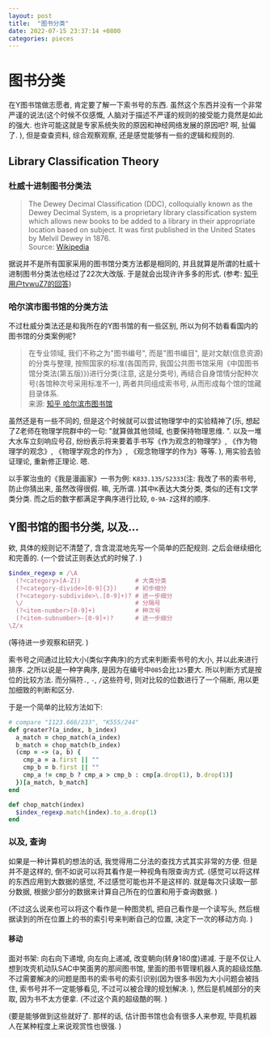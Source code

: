 ```yaml
---
layout: post
title:  "图书分类"
date: 2022-07-15 23:37:14 +0800
categories: pieces
---
```

# 图书分类
在Y图书馆做志愿者, 肯定要了解一下索书号的东西. 虽然这个东西并没有一个非常严谨的说法(这个时候不仅感慨, 人脑对于描述不严谨的规则的接受能力竟然是如此的强大. 也许可能这就是专家系统失败的原因和神经网络发展的原因吧? 啊, 扯偏了. ), 但是查查资料, 综合观察观察, 还是感觉能够有一些的逻辑和规则的. 

## Library Classification Theory
### 杜威十进制图书分类法
> The Dewey Decimal Classification (DDC), colloquially known as the Dewey Decimal System, is a proprietary library classification system which allows new books to be added to a library in their appropriate location based on subject. It was first published in the United States by Melvil Dewey in 1876.    
> Source: [Wikipedia](https://en.wikipedia.org/wiki/Dewey_Decimal_Classification)

据说并不是所有国家采用的图书馆分类方法都是相同的, 并且就算是所谓的杜威十进制图书分类法也经过了22次大改版. 于是就会出现许许多多的形式. (参考: [知乎用户tvwuZ7的回答](https://www.zhihu.com/question/20769588/answer/16122156))

### 哈尔滨市图书馆的分类方法
不过杜威分类法还是和我所在的Y图书馆的有一些区别, 所以为何不妨看看国内的图书馆的分类案例呢? 

> 在专业领域, 我们不称之为"图书编号", 而是"图书编目", 是对文献(信息资源)的分类与整理, 按照国家的标准(各国而异, 我国公共图书馆采用《中国图书馆分类法(第五版)》)进行分类(注意, 这是分类号), 再结合自身馆情分配种次号(各馆种次号采用标准不一), 两者共同组成索书号, 从而形成每个馆的馆藏目录体系.     
> 来源: [知乎 哈尔滨市图书馆](https://www.zhihu.com/question/20769588/answer/136587249)

虽然还是有一些不同的, 但是这个时候就可以尝试物理学中的实验精神了(乐, 想起了Z老师在物理学院群中的一句: "就算做其他领域, 也要保持物理思维. ". 以及一堆大水车立刻响应号召, 纷纷表示将来要着手书写《作为观念的物理学》, 《作为物理学的观念》, 《物理学观念的作为》, 《观念物理学的作为》等等. ), 用实验去验证理论, 重新修正理论. 嗯. 

以手冢治虫的《我是漫画家》一书为例: `K833.135/S2333`(注: 我改了书的索书号, 防止你猜出来, 虽然改得很假. 嘛, 无所谓. )其中`K`表达大类分类, 类似的还有`I`文学类分类. 而之后的数字都满足字典序进行比较, `0-9A-Z`这样的顺序. 

## Y图书馆的图书分类, 以及...
欸, 具体的规则记不清楚了, 含含混混地先写一个简单的匹配规则. 之后会继续细化和完善的. (一个尝试正则表达式的时候了. )

```ruby
$index_regexp = /\A
  (?<category>[A-Z])               # 大类分类
  (?<category-divide>[0-9]{3})     # 初步细分
  (?<category-subdivide>\.[0-9]+)? # 进一步细分
  \/                               # 分隔号
  (?<item-number>[0-9]+)           # 种次号
  (?<item-subnumber>-[0-9]+)?      # 进一步细分
\Z/x
```

(等待进一步观察和研究. )

索书号之间通过比较大小(类似字典序)的方式来判断索书号的大小, 并以此来进行排序. 之所以说是一种字典序, 是因为在编号中`085`会比`125`要大. 所以判断方式是按位的比较方法. 而分隔符`.`, `-`, `/`这些符号, 则对比较的位数进行了一个隔断, 用以更加细致的判断和区分. 

于是一个简单的比较方法如下: 

```ruby
# compare "I123.666/233", "K555/244"
def greater?(a_index, b_index)
  a_match = chop_match(a_index)
  b_match = chop_match(b_index)
  (cmp = -> (a, b) {
    cmp_a = a.first || ""
    cmp_b = b.first || ""
    cmp_a != cmp_b ? cmp_a > cmp_b : cmp[a.drop(1), b.drop(1)]
  })[a_match, b_match]
end

def chop_match(index)
  $index_regexp.match(index).to_a.drop(1)
end
```

### 以及, 查询
如果是一种计算机的想法的话, 我觉得用二分法的查找方式其实非常的方便. 但是并不是这样的, 倒不如说可以将其看作是一种视角有限查询方式. (感觉可以将这样的东西应用到大数据的感觉, 不过感觉可能也并不是这样的. 就是每次只读取一部分数据, 根据少部分的数据来计算自己所在的位置和用于查询数据. )

(不过这么说来也可以将这个看作是一种图灵机, 把自己看作是一个读写头, 然后根据读到的所在位置上的书的索引号来判断自己的位置, 决定下一次的移动方向. )

#### 移动
面对书架: 向右向下递增, 向左向上递减, 改变朝向(转身180度)递减. 于是不仅让人想到攻壳机动队SAC中笑面男的那间图书馆, 里面的图书管理机器人真的超级炫酷. 不过需要解决的问题是图书的索书号的索引识别(因为很多书因为大小问题会被挡住, 索书号并不一定能够看见, 不过可以被合理的规划解决. ), 然后是机械部分的夹取, 因为书不太方便拿. (不过这个真的超级酷的啊. )

(要是能够做到这些就好了. 那样的话, 估计图书馆也会有很多人来参观, 毕竟机器人在某种程度上来说观赏性也很强. )